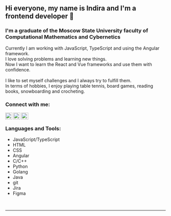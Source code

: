 ## Hi everyone, my name is Indira and I'm a frontend developer 👋

### I'm a graduate of the Moscow State University faculty of Computational Mathematics and Cybernetics

Currently I am working with JavaScript, TypeScript and using the Angular framework. <br />
I love solving problems and learning new things. <br />
Now I want to learn the React and Vue frameworks and use them with confidence. <br />
<br />
I like to set myself challenges and I always try to fulfill them. <br />
In terms of hobbies, I enjoy playing table tennis, board games, reading books, snowboarding and crocheting. <br />


### Connect with me:

[<img align="left" alt="Telegram| Telegram" width="22px" src="https://cdn.jsdelivr.net/npm/simple-icons@v3/icons/telegram.svg" />](https://t.me/heyitsindira)
[<img align="left" alt="Instagram | Instagram" width="22px" src="https://cdn.jsdelivr.net/npm/simple-icons@v3/icons/instagram.svg" />](https://www.instagram.com/heyitsindira)
[<img align="left" alt="Linkedin | Linkedin" width="22px" src="https://cdn.jsdelivr.net/npm/simple-icons@v3/icons/linkedin.svg" />](https://www.linkedin.com/in/indira-moldakhmetova-999275243)

<br />

### Languages and Tools:

- JavaScript/TypeScript
- HTML
- CSS
- Angular
- C/C++
- Python
- Golang
- Java
- git
- Jira
- Figma
<br />

---
